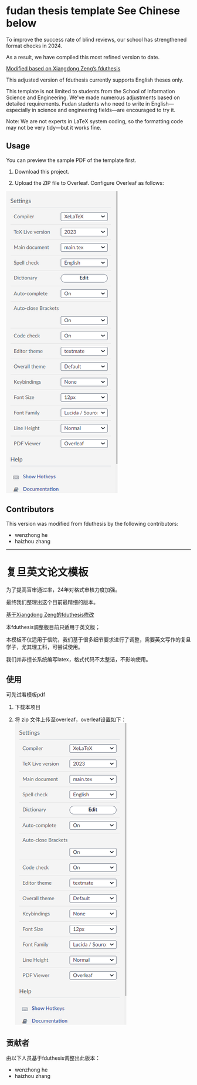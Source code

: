 # fudan thesis template See Chinese below

To improve the success rate of blind reviews, our school has strengthened format checks in 2024.

As a result, we have compiled this most refined version to date.

[Modified based on Xiangdong Zeng’s fduthesis](https://github.com/stone-zeng/fduthesis)

This adjusted version of fduthesis currently supports English theses only.

This template is not limited to students from the School of Information Science and Engineering. We've made numerous adjustments based on detailed requirements. Fudan students who need to write in English—especially in science and engineering fields—are encouraged to try it.

Note: We are not experts in LaTeX system coding, so the formatting code may not be very tidy—but it works fine.

## Usage

You can preview the sample PDF of the template first.

1. Download this project.

2. Upload the ZIP file to Overleaf. Configure Overleaf as follows:

![overleaf-setup](overleaf-setup.png)

## Contributors

This version was modified from fduthesis by the following contributors:

   * wenzhong he
   * haizhou zhang





-----------------




# 复旦英文论文模板

为了提高盲审通过率，24年对格式审核力度加强。

最终我们整理出这个目前最精细的版本。


[基于Xiangdong Zeng的fduthesis修改](https://github.com/stone-zeng/fduthesis)


本fduthesis调整版目前只适用于英文版；

本模板不仅适用于信院，我们基于很多细节要求进行了调整，需要英文写作的复旦学子，尤其理工科，可尝试使用。

我们并非擅长系统编写latex，格式代码不太整洁，不影响使用。



## 使用

可先试看模板pdf


1. 下载本项目

2. 将 zip 文件上传至overleaf，overleaf设置如下：
![overleaf-setup](overleaf-setup.png)

## 贡献者

由以下人员基于fduthesis调整出此版本：
   * wenzhong he
   * haizhou zhang
